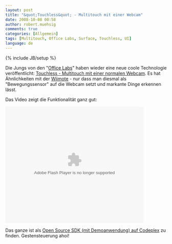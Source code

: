 ```yaml
---
layout: post
title: "&quot;Touchless&quot; - Multitouch mit einer Webcam"
date: 2008-10-08 00:58
author: robert.muehsig
comments: true
categories: [Allgemein]
tags: [Multitouch, Office Labs, Surface, Touchless, UI]
language: de
---
```

{% include JB/setup %}
<p>Die Jungs von den "<a href="http://www.officelabs.com">Office Labs</a>" haben wieder eine neue coole Technologie veröffentlicht: <a href="http://www.officelabs.com/Lists/Posts/Post.aspx?List=3d0ec20d-058d-4333-813a-ebbcf0846655&amp;ID=61">Touchless - Multitouch mit einer normalen Webcam</a>. Es hat Ähnlichkeiten mit der <a href="{{BASE_PATH}}/2008/09/15/wii-pptplex-eine-etwas-andere-steuerung-in-einer-etwas-anderen-prsentationsart/">Wiimote</a> - nur dass man diesmal als "Bewegungssensor" auf die Webcam setzt und markante Dinge erkennen lässt.</p> <p>Das Video zeigt die Funktionalität ganz gut:</p> <p><embed src="http://images.soapbox.msn.com/flash/soapbox1_1.swf" quality="high" width="432" height="364" wmode="transparent" type="application/x-shockwave-flash" pluginspage="http://macromedia.com/go/getflashplayer" flashvars="c=v&flvfc=10001&v=a89a217b-fc38-4a6c-87f8-ab59a2028391"></embed></p> <p>Das ganze ist als <a href="http://www.codeplex.com/touchless/Release/ProjectReleases.aspx?ReleaseId=17986">Open Source SDK (mit Demoanwendung) auf Codeplex</a> zu finden. Gestensteuerung ahoi!</p>
